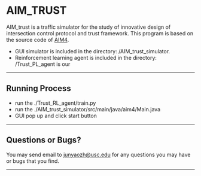 # AIM_TRUST

AIM_trust is a traffic simulator for the study of innovative design of intersection control protocol and trust framework.
This program is based on the source code of [AIM4](http://www.cs.utexas.edu/~aim/).

- GUI simulator is included in the directory: /AIM_trust_simulator. 
- Reinforcement learning agent is included in the directory: /Trust_PL_agent is our  
***********

## Running Process

- run the ./Trust_RL_agent/train.py
- run the ./AIM_trust_simulator/src/main/java/aim4/Main.java
- GUI pop up and click start button
***********

## Questions or Bugs?

You may send email to  <junyaozh@usc.edu> for any questions you may have or bugs that you find.
***********
